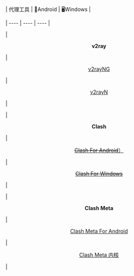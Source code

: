 |  代理工具  | 📱Android  | 🖥Windows  |  

|  ----  | ----   | ----  |  

| <p align="center"><b>v2ray</b></p> | <p align="center">[v2rayNG](https://github.com/2dust/v2rayNG/releases)</p> |<p align="center"> [v2rayN](https://github.com/2dust/v2rayN/releases)</p> |  

| <p align="center"><b>Clash</b></p>  |<p align="center"> [~~Clash For Android~~）](https://github.com/Kr328/ClashForAndroid/releases) </p>|<p align="center"> [~~Clash For Windows~~](https://github.com/Fndroid/clash_for_windows_pkg/releases) </p>|  

| <p align="center"><b>Clash Meta</b></p>  |<p align="center"> [Clash Meta For Android](https://github.com/MetaCubeX/ClashMetaForAndroid/releases) </p>|<p align="center"> [Clash Meta 内核](https://github.com/MetaCubeX/Clash.Meta/releases) </p>|

